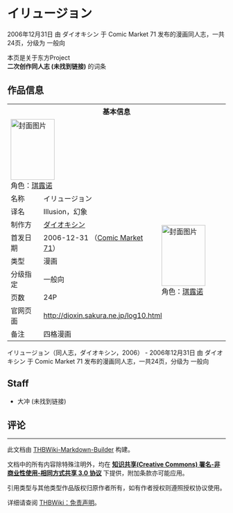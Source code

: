 # イリュージョン

<!-- source html: G:\repos\THBWiki-Markdown-Builder\THBWikiMarkdown\Temp\main\e\ef\ns0%3A%E3%82%A4%E3%83%AA%E3%83%A5%E3%83%BC%E3%82%B8%E3%83%A7%E3%83%B3.html -->

2006年12月31日 由 ダイオキシン 于 Comic Market 71 发布的漫画同人志，一共24页，分级为 一般向

本页是关于东方Project  
 **二次创作同人志 (未找到链接)** 的词条

## 作品信息

<table><tbody><tr><th colspan="3">基本信息</th></tr><tr><td class="cover-artwork-mobile" colspan="2"><a href="./文件-イリュージョン封面.png.md" class="image" title="封面图片"><img alt="封面图片" src="https://upload.thwiki.cc/thumb/f/fe/%E3%82%A4%E3%83%AA%E3%83%A5%E3%83%BC%E3%82%B8%E3%83%A7%E3%83%B3%E5%B0%81%E9%9D%A2.png/101px-%E3%82%A4%E3%83%AA%E3%83%A5%E3%83%BC%E3%82%B8%E3%83%A7%E3%83%B3%E5%B0%81%E9%9D%A2.png" decoding="async" loading="lazy" width="101" height="140" srcset="https://upload.thwiki.cc/thumb/f/fe/%E3%82%A4%E3%83%AA%E3%83%A5%E3%83%BC%E3%82%B8%E3%83%A7%E3%83%B3%E5%B0%81%E9%9D%A2.png/152px-%E3%82%A4%E3%83%AA%E3%83%A5%E3%83%BC%E3%82%B8%E3%83%A7%E3%83%B3%E5%B0%81%E9%9D%A2.png 1.5x, https://upload.thwiki.cc/thumb/f/fe/%E3%82%A4%E3%83%AA%E3%83%A5%E3%83%BC%E3%82%B8%E3%83%A7%E3%83%B3%E5%B0%81%E9%9D%A2.png/202px-%E3%82%A4%E3%83%AA%E3%83%A5%E3%83%BC%E3%82%B8%E3%83%A7%E3%83%B3%E5%B0%81%E9%9D%A2.png 2x" data-file-width="350" data-file-height="484"></a><div class="cover-char">角色：<a href="./琪露诺.md" title="琪露诺">琪露诺</a></div></td>
</tr><tr><td class="label">名称</td><td colspan="2"> イリュージョン </td></tr><tr><td class="label">译名</td><td colspan="2"> Illusion，幻象 </td></tr><tr><td class="label">制作方</td><td><a href="./ダイオキシン.md" title="ダイオキシン">ダイオキシン</a></td><td class="cover-artwork" rowspan="5" style="min-width:140px;"><a href="./文件-イリュージョン封面.png.md" class="image" title="封面图片"><img alt="封面图片" src="https://upload.thwiki.cc/thumb/f/fe/%E3%82%A4%E3%83%AA%E3%83%A5%E3%83%BC%E3%82%B8%E3%83%A7%E3%83%B3%E5%B0%81%E9%9D%A2.png/101px-%E3%82%A4%E3%83%AA%E3%83%A5%E3%83%BC%E3%82%B8%E3%83%A7%E3%83%B3%E5%B0%81%E9%9D%A2.png" decoding="async" loading="lazy" width="101" height="140" srcset="https://upload.thwiki.cc/thumb/f/fe/%E3%82%A4%E3%83%AA%E3%83%A5%E3%83%BC%E3%82%B8%E3%83%A7%E3%83%B3%E5%B0%81%E9%9D%A2.png/152px-%E3%82%A4%E3%83%AA%E3%83%A5%E3%83%BC%E3%82%B8%E3%83%A7%E3%83%B3%E5%B0%81%E9%9D%A2.png 1.5x, https://upload.thwiki.cc/thumb/f/fe/%E3%82%A4%E3%83%AA%E3%83%A5%E3%83%BC%E3%82%B8%E3%83%A7%E3%83%B3%E5%B0%81%E9%9D%A2.png/202px-%E3%82%A4%E3%83%AA%E3%83%A5%E3%83%BC%E3%82%B8%E3%83%A7%E3%83%B3%E5%B0%81%E9%9D%A2.png 2x" data-file-width="350" data-file-height="484"></a><div class="cover-char">角色：<a href="./琪露诺.md" title="琪露诺">琪露诺</a></div></td>
</tr><tr><td class="label">首发日期</td><td>2006-12-31&#160;（<a href="/展会作品列表?e=Comic+Market%2371">Comic Market 71</a>）</td></tr><tr><td class="label">类型</td><td>漫画</td></tr><tr><td class="label">分级指定</td><td>一般向</td></tr><tr><td class="label">页数</td><td>24P</td></tr>
<tr><td class="label">官网页面</td><td colspan="2"><a rel="nofollow" class="external free" href="http://dioxin.sakura.ne.jp/log10.html">http://dioxin.sakura.ne.jp/log10.html</a></td></tr><tr><td class="label">备注</td><td colspan="2">四格漫画</td></tr></tbody></table>

イリュージョン（同人志，ダイオキシン，2006） - 2006年12月31日 由 ダイオキシン 于 Comic Market 71 发布的漫画同人志，一共24页，分级为 一般向

## Staff
- 大冲 (未找到链接)


## 评论




---

此文档由 [THBWiki-Markdown-Builder](https://github.com/Delsin-Yu/THBWiki-Markdown-Builder) 构建。

文档中的所有内容除特殊注明外，均在 [**知识共享(Creative Commons) 署名-非商业性使用-相同方式共享 3.0 协议**](https://creativecommons.org/licenses/by-sa/3.0/deed.zh-hans) 下提供，附加条款亦可能应用。

引用类型与其他类型作品版权归原作者所有，如有作者授权则遵照授权协议使用。

详细请查阅 [THBWiki：免责声明](https://thbwiki.cc/THBWiki:%E5%85%8D%E8%B4%A3%E5%A3%B0%E6%98%8E)。

